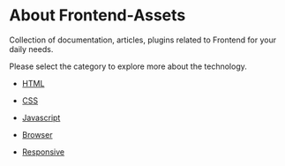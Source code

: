 <h1>About Frontend-Assets</h1>
<p>Collection of documentation, articles, plugins related to Frontend for your daily needs.</p>

<p></p>
<p>Please select the category to explore more about the technology.</p>

* [HTML](https://github.com/logeshpaul/Frontend-Assets/wiki/HTML)
* [CSS](https://github.com/logeshpaul/Frontend-Assets/wiki/CSS)
* [Javascript](https://github.com/logeshpaul/Frontend-Assets/wiki/Javascript)


* [Browser](https://github.com/logeshpaul/Frontend-Assets/wiki/Browser)
* [Responsive](https://github.com/logeahpaul/Frontend-Assets/wiki/Responsive)